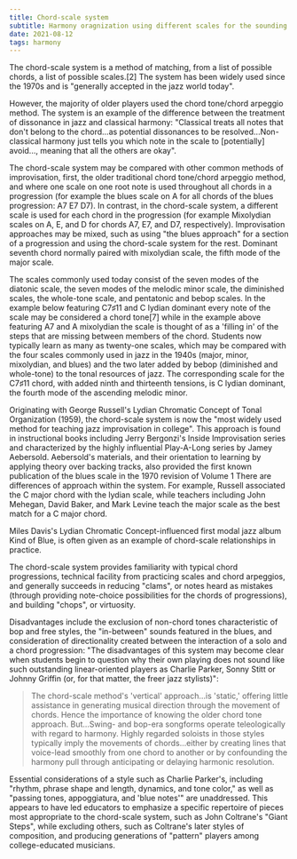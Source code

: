 ```yaml
---
title: Chord-scale system
subtitle: Harmony oragnization using different scales for the sounding chord
date: 2021-08-12
tags: harmony
---
```


The chord-scale system is a method of matching, from a list of possible chords, a list of possible scales.[2] The system has been widely used since the 1970s and is "generally accepted in the jazz world today".

However, the majority of older players used the chord tone/chord arpeggio method. The system is an example of the difference between the treatment of dissonance in jazz and classical harmony: "Classical treats all notes that don't belong to the chord...as potential dissonances to be resolved...Non-classical harmony just tells you which note in the scale to [potentially] avoid..., meaning that all the others are okay".

The chord-scale system may be compared with other common methods of improvisation, first, the older traditional chord tone/chord arpeggio method, and where one scale on one root note is used throughout all chords in a progression (for example the blues scale on A for all chords of the blues progression: A7 E7 D7). In contrast, in the chord-scale system, a different scale is used for each chord in the progression (for example Mixolydian scales on A, E, and D for chords A7, E7, and D7, respectively). Improvisation approaches may be mixed, such as using "the blues approach" for a section of a progression and using the chord-scale system for the rest.
Dominant seventh chord normally paired with mixolydian scale, the fifth mode of the major scale.

The scales commonly used today consist of the seven modes of the diatonic scale, the seven modes of the melodic minor scale, the diminished scales, the whole-tone scale, and pentatonic and bebop scales. In the example below featuring C7♯11 and C lydian dominant every note of the scale may be considered a chord tone[7] while in the example above featuring A7 and A mixolydian the scale is thought of as a 'filling in' of the steps that are missing between members of the chord. Students now typically learn as many as twenty-one scales, which may be compared with the four scales commonly used in jazz in the 1940s (major, minor, mixolydian, and blues) and the two later added by bebop (diminished and whole-tone) to the tonal resources of jazz.
The corresponding scale for the C7♯11 chord, with added ninth and thirteenth tensions, is C lydian dominant, the fourth mode of the ascending melodic minor.

Originating with George Russell's Lydian Chromatic Concept of Tonal Organization (1959), the chord-scale system is now the "most widely used method for teaching jazz improvisation in college". This approach is found in instructional books including Jerry Bergonzi's Inside Improvisation series and characterized by the highly influential Play-A-Long series by Jamey Aebersold. Aebersold's materials, and their orientation to learning by applying theory over backing tracks, also provided the first known publication of the blues scale in the 1970 revision of Volume 1  There are differences of approach within the system. For example, Russell associated the C major chord with the lydian scale, while teachers including John Mehegan, David Baker, and Mark Levine teach the major scale as the best match for a C major chord.

Miles Davis's Lydian Chromatic Concept-influenced first modal jazz album Kind of Blue, is often given as an example of chord-scale relationships in practice.

The chord-scale system provides familiarity with typical chord progressions, technical facility from practicing scales and chord arpeggios, and generally succeeds in reducing "clams", or notes heard as mistakes (through providing note-choice possibilities for the chords of progressions), and building "chops", or virtuosity.

Disadvantages include the exclusion of non-chord tones characteristic of bop and free styles, the "in-between" sounds featured in the blues, and consideration of directionality created between the interaction of a solo and a chord progression: "The disadvantages of this system may become clear when students begin to question why their own playing does not sound like such outstanding linear-oriented players as Charlie Parker, Sonny Stitt or Johnny Griffin (or, for that matter, the freer jazz stylists)":

>The chord-scale method's 'vertical' approach...is 'static,' offering little assistance in generating musical direction through the movement of chords. Hence the importance of knowing the older chord tone approach. But...Swing- and bop-era songforms operate teleologically with regard to harmony. Highly regarded soloists in those styles typically imply the movements of chords...either by creating lines that voice-lead smoothly from one chord to another or by confounding the harmony pull through anticipating or delaying harmonic resolution.

Essential considerations of a style such as Charlie Parker's, including "rhythm, phrase shape and length, dynamics, and tone color," as well as "passing tones, appoggiatura, and 'blue notes'" are unaddressed. This appears to have led educators to emphasize a specific repertoire of pieces most appropriate to the chord-scale system, such as John Coltrane's "Giant Steps", while excluding others, such as Coltrane's later styles of composition, and producing generations of "pattern" players among college-educated musicians.